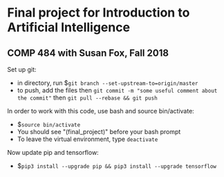 # Final project for Introduction to Artificial Intelligence
COMP 484 with Susan Fox, Fall 2018
------------------------------------------------------------

Set up git:
<ul>
<li>in directory, run $<code>git branch --set-upstream-to=origin/master </code> </li>
	
<li>to push, add the files then <code>git commit -m "some useful comment about the commit"</code> then <code>git pull --rebase && git push</code></li>
</ul>

In order to work with this code, use bash and source bin/activate:
<ul>
<li>$<code>source bin/activate</code></li>
<li>You should see "(final_project)" before your bash prompt</li>
<li>To leave the virtual environment, type <code>deactivate</code></li>
</ul>


Now update pip and tensorflow:
<ul>
  <li>$<code>pip3 install --upgrade pip && pip3 install --upgrade tensorflow</code></li>
</ul>
